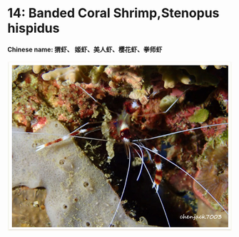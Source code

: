 # 14: Banded Coral Shrimp,Stenopus hispidus

#### Chinese name: 猬虾、 姬虾、美人虾、樱花虾、拳师虾

![](../../.gitbook/assets/banded-coral-shrimp.jpg)


